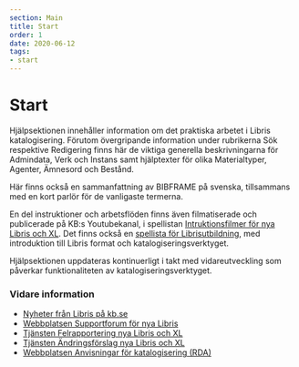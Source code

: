 ```yaml
---
section: Main
title: Start
order: 1
date: 2020-06-12
tags:
- start
---
```


# Start

Hjälpsektionen innehåller information om det praktiska arbetet i Libris katalogisering. Förutom övergripande information under rubrikerna 
Sök respektive Redigering finns här de viktiga generella beskrivningarna för Admindata, Verk och Instans samt hjälptexter för olika 
Materialtyper, Agenter, Ämnesord och Bestånd.

Här finns också en sammanfattning av BIBFRAME på svenska, tillsammans med en kort parlör för de vanligaste termerna. 

En del instruktioner och arbetsflöden finns även filmatiserade och publicerade på KB:s Youtubekanal, i 
spellistan [Intruktionsfilmer för nya Libris och XL](https://www.youtube.com/playlist?list=PLZVkEICvA5-GRT2oJQmLgq_2Pksx6zYPy). 
Det finns också en [spellista för Librisutbildning](https://www.youtube.com/playlist?list=PLZVkEICvA5-HJMDbzzUBJFxetWYea3ZLC), med introduktion till Libris format och katalogiseringsverktyget.

Hjälpsektionen uppdateras kontinuerligt i takt med vidareutveckling som påverkar funktionaliteten av katalogiseringsverktyget. 

### Vidare information
* [Nyheter från Libris på kb.se](https://www.kb.se/samverkan-och-utveckling/libris.html)
* [Webbplatsen Supportforum för nya Libris](https://kundo.se/org/librisxl/) 
* [Tjänsten Felrapportering nya Libris och XL](https://goo.gl/forms/3mL7jTlEpbU3BQM13) 
* [Tjänsten Ändringsförslag nya Libris och XL](https://goo.gl/forms/dPxkhMqE10RvKQFE2) 
* [Webbplatsen Anvisningar för katalogisering (RDA)](http://www.kb.se/rdakatalogisering/)

